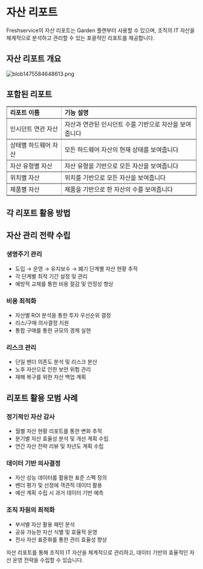 # 자산 리포트

Freshservice의 자산 리포트는 Garden 플랜부터 사용할 수 있으며, 조직의 IT 자산을 체계적으로 분석하고 관리할 수 있는 포괄적인 리포트를 제공합니다.

## 자산 리포트 개요

<p><img src="https:/s3.amazonaws.com/cdn.freshdesk.com/data/helpdesk/attachments/production/29695994/original/blob1475584648613.png?1475584650" alt="blob1475584648613.png" class="fr-dii fr-draggable" /></p>

## 포함된 리포트

<table border="1" cellpadding="0" cellspacing="0" style="border-collapse:collapse; border:1px solid #afafaf;width:100%;">
<tbody>
<tr>
<td><strong>리포트 이름</strong></td>
<td><strong>기능 설명</strong></td>
</tr>
<tr>
<td>인시던트 연관 자산</td>
<td>자산과 연관된 인시던트 수를 기반으로 자산을 보여줍니다</td>
</tr>
<tr>
<td>상태별 하드웨어 자산</td>
<td>모든 하드웨어 자산의 현재 상태를 보여줍니다</td>
</tr>
<tr>
<td>자산 유형별 자산</td>
<td>자산 유형을 기반으로 모든 자산을 보여줍니다</td>
</tr>
<tr>
<td>위치별 자산</td>
<td>위치를 기반으로 모든 자산을 보여줍니다</td>
</tr>
<tr>
<td>제품별 자산</td>
<td>제품을 기반으로 한 자산의 수를 보여줍니다</td>
</tr>
</tbody>
</table>

## 각 리포트 활용 방법

## 자산 관리 전략 수립

### 생명주기 관리
- 도입 → 운영 → 유지보수 → 폐기 단계별 자산 현황 추적
- 각 단계별 최적 기간 설정 및 관리
- 예방적 교체를 통한 비용 절감 및 안정성 향상

### 비용 최적화
- 자산별 ROI 분석을 통한 투자 우선순위 결정
- 리스/구매 의사결정 지원
- 통합 구매를 통한 규모의 경제 실현

### 리스크 관리
- 단일 벤더 의존도 분석 및 리스크 분산
- 노후 자산으로 인한 보안 위험 관리
- 재해 복구를 위한 자산 백업 계획

## 리포트 활용 모범 사례

### 정기적인 자산 감사
- 월별 자산 현황 리포트를 통한 변화 추적
- 분기별 자산 효율성 분석 및 개선 계획 수립
- 연간 자산 전략 리뷰 및 차년도 계획 수립

### 데이터 기반 의사결정
- 자산 성능 데이터를 활용한 표준 스펙 정의
- 벤더 평가 및 선정에 객관적 데이터 활용
- 예산 계획 수립 시 과거 데이터 기반 예측

### 조직 차원의 최적화
- 부서별 자산 활용 패턴 분석
- 공유 가능한 자산 식별 및 효율적 운영
- 전사 자산 표준화를 통한 관리 효율성 향상

자산 리포트를 통해 조직의 IT 자산을 체계적으로 관리하고, 데이터 기반의 효율적인 자산 운영 전략을 수립할 수 있습니다.